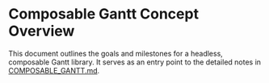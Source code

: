 # Composable Gantt Concept Overview

This document outlines the goals and milestones for a headless, composable Gantt library. It serves as an entry point to the detailed notes in [COMPOSABLE_GANTT.md](COMPOSABLE_GANTT.md).
